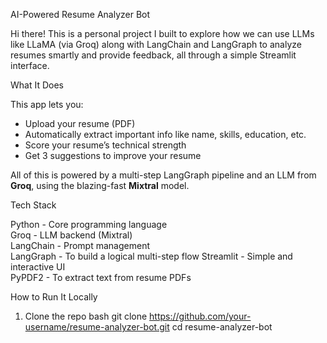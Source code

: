 AI-Powered Resume Analyzer Bot

Hi there! 
This is a personal project I built to explore how we can use LLMs like LLaMA (via Groq) along with LangChain and LangGraph to analyze resumes smartly and provide feedback, all through a simple Streamlit interface.

What It Does

This app lets you:
- Upload your resume (PDF)
- Automatically extract important info like name, skills, education, etc.
- Score your resume’s technical strength
- Get 3 suggestions to improve your resume

All of this is powered by a multi-step LangGraph pipeline and an LLM from **Groq**, using the blazing-fast **Mixtral** model.



Tech Stack                          
 
Python - Core programming language        
Groq - LLM backend (Mixtral)            
LangChain - Prompt management              
LangGraph - To build a logical multi-step flow 
Streamlit - Simple and interactive UI       
PyPDF2 - To extract text from resume PDFs               



How to Run It Locally

1. Clone the repo
bash
git clone https://github.com/your-username/resume-analyzer-bot.git
cd resume-analyzer-bot
